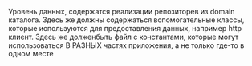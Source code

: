Уровень данных, содержатся реализации репозиторев из domain каталога.
Здесь же должны содержаться вспомогательные классы, которые используются
для предоставления данных, например http клиент. 
Здесь же долженбыть файл с константами, которые могут использоваться 
В РАЗНЫХ частях приложения, а не только где-то в одном месте